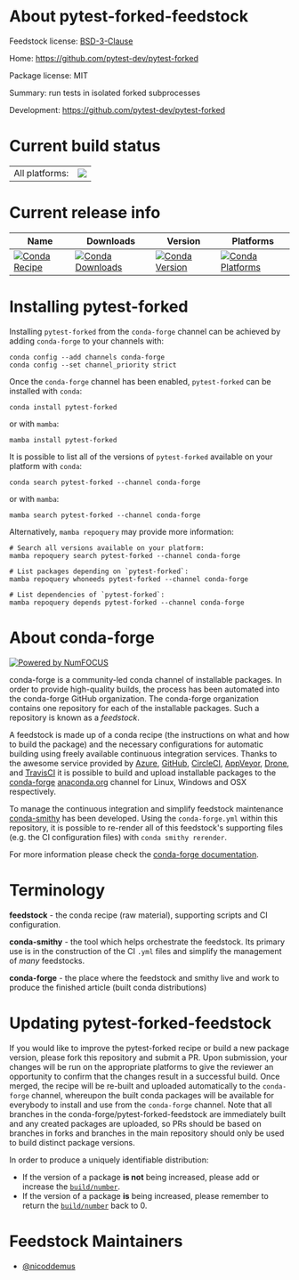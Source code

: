 About pytest-forked-feedstock
=============================

Feedstock license: [BSD-3-Clause](https://github.com/conda-forge/pytest-forked-feedstock/blob/main/LICENSE.txt)

Home: https://github.com/pytest-dev/pytest-forked

Package license: MIT

Summary: run tests in isolated forked subprocesses

Development: https://github.com/pytest-dev/pytest-forked

Current build status
====================


<table><tr><td>All platforms:</td>
    <td>
      <a href="https://dev.azure.com/conda-forge/feedstock-builds/_build/latest?definitionId=3275&branchName=main">
        <img src="https://dev.azure.com/conda-forge/feedstock-builds/_apis/build/status/pytest-forked-feedstock?branchName=main">
      </a>
    </td>
  </tr>
</table>

Current release info
====================

| Name | Downloads | Version | Platforms |
| --- | --- | --- | --- |
| [![Conda Recipe](https://img.shields.io/badge/recipe-pytest--forked-green.svg)](https://anaconda.org/conda-forge/pytest-forked) | [![Conda Downloads](https://img.shields.io/conda/dn/conda-forge/pytest-forked.svg)](https://anaconda.org/conda-forge/pytest-forked) | [![Conda Version](https://img.shields.io/conda/vn/conda-forge/pytest-forked.svg)](https://anaconda.org/conda-forge/pytest-forked) | [![Conda Platforms](https://img.shields.io/conda/pn/conda-forge/pytest-forked.svg)](https://anaconda.org/conda-forge/pytest-forked) |

Installing pytest-forked
========================

Installing `pytest-forked` from the `conda-forge` channel can be achieved by adding `conda-forge` to your channels with:

```
conda config --add channels conda-forge
conda config --set channel_priority strict
```

Once the `conda-forge` channel has been enabled, `pytest-forked` can be installed with `conda`:

```
conda install pytest-forked
```

or with `mamba`:

```
mamba install pytest-forked
```

It is possible to list all of the versions of `pytest-forked` available on your platform with `conda`:

```
conda search pytest-forked --channel conda-forge
```

or with `mamba`:

```
mamba search pytest-forked --channel conda-forge
```

Alternatively, `mamba repoquery` may provide more information:

```
# Search all versions available on your platform:
mamba repoquery search pytest-forked --channel conda-forge

# List packages depending on `pytest-forked`:
mamba repoquery whoneeds pytest-forked --channel conda-forge

# List dependencies of `pytest-forked`:
mamba repoquery depends pytest-forked --channel conda-forge
```


About conda-forge
=================

[![Powered by
NumFOCUS](https://img.shields.io/badge/powered%20by-NumFOCUS-orange.svg?style=flat&colorA=E1523D&colorB=007D8A)](https://numfocus.org)

conda-forge is a community-led conda channel of installable packages.
In order to provide high-quality builds, the process has been automated into the
conda-forge GitHub organization. The conda-forge organization contains one repository
for each of the installable packages. Such a repository is known as a *feedstock*.

A feedstock is made up of a conda recipe (the instructions on what and how to build
the package) and the necessary configurations for automatic building using freely
available continuous integration services. Thanks to the awesome service provided by
[Azure](https://azure.microsoft.com/en-us/services/devops/), [GitHub](https://github.com/),
[CircleCI](https://circleci.com/), [AppVeyor](https://www.appveyor.com/),
[Drone](https://cloud.drone.io/welcome), and [TravisCI](https://travis-ci.com/)
it is possible to build and upload installable packages to the
[conda-forge](https://anaconda.org/conda-forge) [anaconda.org](https://anaconda.org/)
channel for Linux, Windows and OSX respectively.

To manage the continuous integration and simplify feedstock maintenance
[conda-smithy](https://github.com/conda-forge/conda-smithy) has been developed.
Using the ``conda-forge.yml`` within this repository, it is possible to re-render all of
this feedstock's supporting files (e.g. the CI configuration files) with ``conda smithy rerender``.

For more information please check the [conda-forge documentation](https://conda-forge.org/docs/).

Terminology
===========

**feedstock** - the conda recipe (raw material), supporting scripts and CI configuration.

**conda-smithy** - the tool which helps orchestrate the feedstock.
                   Its primary use is in the construction of the CI ``.yml`` files
                   and simplify the management of *many* feedstocks.

**conda-forge** - the place where the feedstock and smithy live and work to
                  produce the finished article (built conda distributions)


Updating pytest-forked-feedstock
================================

If you would like to improve the pytest-forked recipe or build a new
package version, please fork this repository and submit a PR. Upon submission,
your changes will be run on the appropriate platforms to give the reviewer an
opportunity to confirm that the changes result in a successful build. Once
merged, the recipe will be re-built and uploaded automatically to the
`conda-forge` channel, whereupon the built conda packages will be available for
everybody to install and use from the `conda-forge` channel.
Note that all branches in the conda-forge/pytest-forked-feedstock are
immediately built and any created packages are uploaded, so PRs should be based
on branches in forks and branches in the main repository should only be used to
build distinct package versions.

In order to produce a uniquely identifiable distribution:
 * If the version of a package **is not** being increased, please add or increase
   the [``build/number``](https://docs.conda.io/projects/conda-build/en/latest/resources/define-metadata.html#build-number-and-string).
 * If the version of a package **is** being increased, please remember to return
   the [``build/number``](https://docs.conda.io/projects/conda-build/en/latest/resources/define-metadata.html#build-number-and-string)
   back to 0.

Feedstock Maintainers
=====================

* [@nicoddemus](https://github.com/nicoddemus/)

